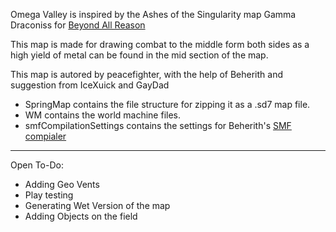 Omega Valley is inspired by the Ashes of the Singularity map Gamma Draconiss for [Beyond All Reason](https://www.beyondallreason.info)

This map is made for drawing combat to the middle form both sides as a high yield of metal can be found in the mid section of the map.

This map is autored by peacefighter, with the help of Beherith and suggestion from IceXuick and GayDad

- SpringMap contains the file structure for zipping it as a .sd7 map file.
- WM contains the world machine files.
- smfCompilationSettings contains the settings for Beherith's [SMF compialer](https://github.com/Beherith/springrts_smf_compiler)

---

Open To-Do:

- Adding Geo Vents
- Play testing
- Generating Wet Version of the map
- Adding Objects on the field
